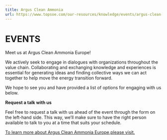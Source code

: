 ```yaml
---
title: Argus Clean Ammonia
url: https://www.topsoe.com/our-resources/knowledge/events/argus-clean-ammonia#form-bam
---
```


# EVENTS

Meet us at Argus Clean Ammonia Europe!

We actively seek to engage in dialogues with organizations throughout the value chain. Collaborating and exchanging knowledge and experiences is essential for generating ideas and finding collective ways we can act together to help move the energy transition forward.

We hope to see you and have provided a list of options for engaging with us below.

**Request a talk with us**

Feel free to request a talk with us ahead of the event through the form on the left-hand side. This way, we’ll make sure to have the right person available to talk to you at a time that suits your schedule.

[To learn more about Argus Clean Ammonia Europe,please visit.](https://www.argusmedia.com/en/events/conferences/clean-ammonia-europe-conference)